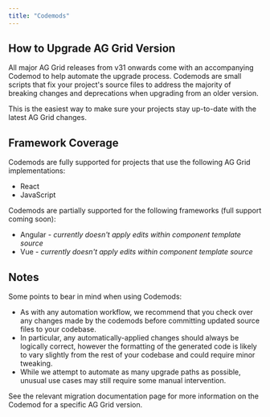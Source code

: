 ```yaml
---
title: "Codemods"
---
```


## How to Upgrade AG Grid Version

All major AG Grid releases from v31 onwards come with an accompanying Codemod to help automate the upgrade process. Codemods are small scripts that fix your project's source files to address the majority of breaking changes and deprecations when upgrading from an older version.

This is the easiest way to make sure your projects stay up-to-date with the latest AG Grid changes.

## Framework Coverage

Codemods are fully supported for projects that use the following AG Grid implementations:

- React
- JavaScript

Codemods are partially supported for the following frameworks (full support coming soon):

- Angular - *currently doesn't apply edits within component template source*
- Vue - *currently doesn't apply edits within component template source*

## Notes

Some points to bear in mind when using Codemods:

- As with any automation workflow, we recommend that you check over any changes made by the codemods before committing updated source files to your codebase.
- In particular, any automatically-applied changes should always be logically correct, however the formatting of the generated code is likely to vary slightly from the rest of your codebase and could require minor tweaking.
- While we attempt to automate as many upgrade paths as possible, unusual use cases may still require some manual intervention.

See the relevant migration documentation page for more information on the Codemod for a specific AG Grid version.
